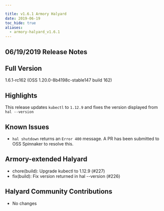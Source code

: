 ```yaml
---

title: v1.6.1 Armory Halyard
date: 2019-06-19
toc_hide: true
aliases:
  - armory-halyard_v1.6.1
---
```


## 06/19/2019 Release Notes

## Full Version
1.6.1-rc162 (OSS 1.20.0-8b4198c-stable147 build 162)

## Highlights

This release updates `kubectl` to `1.12.9` and fixes the version displayed from `hal --version`

## Known Issues

- `hal shutdown` returns an `Error 400` message. A PR has been submitted to OSS Spinnaker to resolve this.

## Armory-extended Halyard
 - chore(build): Upgrade kubectl to 1.12.9 (#227)
 - fix(build): Fix version returned in hal --version (#226)

##  Halyard Community Contributions
 - No changes
